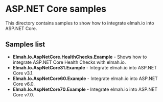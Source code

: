 # ASP.NET Core samples

This directory contains samples to show how to integrate elmah.io into ASP.NET Core.

## Samples list

* **Elmah.Io.AspNetCore.HealthChecks.Example** - Shows how to integrate ASP.NET Core Health Checks with elmah.io.
* **Elmah.Io.AspNetCore31.Example** - Integrate elmah.io into ASP.NET Core v3.1.
* **Elmah.Io.AspNetCore60.Example** - Integrate elmah.io into ASP.NET Core v6.0.
* **Elmah.Io.AspNetCore70.Example** - Integrate elmah.io into ASP.NET Core v7.0.